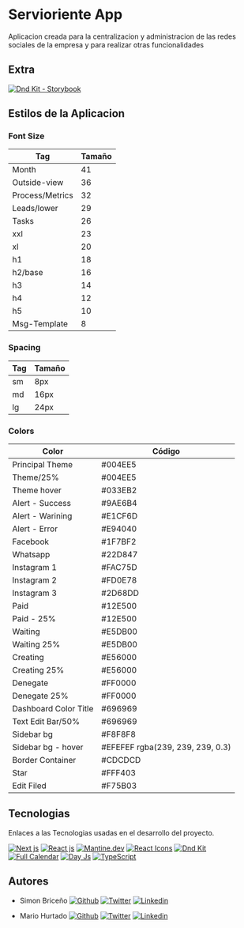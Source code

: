 # Servioriente App

Aplicacion creada para la centralizacion y administracion de las redes sociales de la empresa y para realizar otras funcionalidades

## Extra

[![Dnd Kit - Storybook](https://img.shields.io/badge/Dnd%20kit%20-%20Storybook-000000)](https://5fc05e08a4a65d0021ae0bf2-evxexveqfg.chromatic.com/?path=/story/presets-sortable-grid--basic-setup)

## Estilos de la Aplicacion

### Font Size

| Tag             | Tamaño |
| --------------- | ------ |
| Month           | 41     |
| Outside-view    | 36     |
| Process/Metrics | 32     |
| Leads/lower     | 29     |
| Tasks           | 26     |
| xxl             | 23     |
| xl              | 20     |
| h1              | 18     |
| h2/base         | 16     |
| h3              | 14     |
| h4              | 12     |
| h5              | 10     |
| Msg-Template    | 8      |

### Spacing

| Tag | Tamaño |
| --- | ------ |
| sm  | 8px    |
| md  | 16px   |
| lg  | 24px   |

### Colors

| Color                 | Código                           |
| --------------------- | -------------------------------- |
| Principal Theme       | #004EE5                          |
| Theme/25%             | #004EE5                          |
| Theme hover           | #033EB2                          |
| Alert - Success       | #9AE6B4                          |
| Alert - Warining      | #E1CF6D                          |
| Alert - Error         | #E94040                          |
| Facebook              | #1F7BF2                          |
| Whatsapp              | #22D847                          |
| Instagram 1           | #FAC75D                          |
| Instagram 2           | #FD0E78                          |
| Instagram 3           | #2D68DD                          |
| Paid                  | #12E500                          |
| Paid - 25%            | #12E500                          |
| Waiting               | #E5DB00                          |
| Waiting 25%           | #E5DB00                          |
| Creating              | #E56000                          |
| Creating 25%          | #E56000                          |
| Denegate              | #FF0000                          |
| Denegate 25%          | #FF0000                          |
| Dashboard Color Title | #696969                          |
| Text Edit Bar/50%     | #696969                          |
| Sidebar bg            | #F8F8F8                          |
| Sidebar bg - hover    | #EFEFEF rgba(239, 239, 239, 0.3) |
| Border Container      | #CDCDCD                          |
| Star                  | #FFF403                          |
| Edit Filed            | #F75B03                          |

## Tecnologias

Enlaces a las Tecnologias usadas en el desarrollo del proyecto.

[![Next js](https://img.shields.io/badge/NEXT.Js-000000)](https://nextjs.org/)
[![React js](https://img.shields.io/badge/React.Js-087a9f)](https://es.react.dev/)
[![Mantine.dev](https://img.shields.io/badge/Mantine.dev-339af0)](https://mantine.dev/)
[![React Icons](https://img.shields.io/badge/React%20Icons-e91e63)](https://react-icons.github.io/react-icons/)
[![Dnd Kit](https://img.shields.io/badge/Dnd%20kit-181a22)](https://dndkit.com/)
[![Full Calendar](https://img.shields.io/badge/Full%20Calendar-dff5fc)](https://fullcalendar.io/)
[![Day Js](https://img.shields.io/badge/DayJs-ff5f4c)](https://day.js.org/en/)
[![TypeScript](https://img.shields.io/badge/TypeScript-3178c6)](https://www.typescriptlang.org/)

## Autores

- Simon Briceño
  [![Github](https://img.shields.io/badge/Github-000000)](https://github.com/SimonBrial)
  [![Twitter](https://img.shields.io/badge/Twitter-1c96e8)](https://twitter.com/SimonBrial)
  [![Linkedin](https://img.shields.io/badge/Linkedin-007ab5)](https://www.linkedin.com/in/simon-brice%C3%B1o-618555189/)

- Mario Hurtado
  [![Github](https://img.shields.io/badge/Github-000000)](https://github.com/SimonBrial)
  [![Twitter](https://img.shields.io/badge/Twitter-1c96e8)](https://twitter.com/SimonBrial)
  [![Linkedin](https://img.shields.io/badge/Linkedin-007ab5)](https://www.linkedin.com/in/simon-brice%C3%B1o-618555189/)
